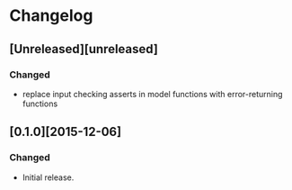 # Changelog

## [Unreleased][unreleased]
### Changed
- replace input checking asserts in model functions with error-returning functions

## [0.1.0][2015-12-06]
### Changed
- Initial release.
